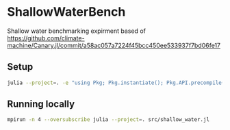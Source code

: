 # ShallowWaterBench

Shallow water benchmarking expirment based of 
https://github.com/climate-machine/Canary.jl/commit/a58ac057a7224f45bcc450ee533937f7bd06fe17

## Setup

```bash
julia --project=. -e "using Pkg; Pkg.instantiate(); Pkg.API.precompile()"
```

## Running locally

```bash
mpirun -n 4 --oversubscribe julia --project=. src/shallow_water.jl
```